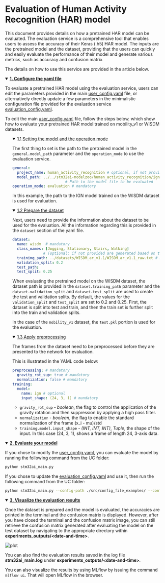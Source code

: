 # Evaluation of Human Activity Recognition (HAR) model

This document provides details on how a pretrained HAR model can be evaluated. The evaluation service is a comprehensive tool that enables users to assess the accuracy of their Keras (.h5) HAR model. The inputs are the pretrained model and the dataset, providing that the users can quickly and easily evaluate the performance of their model and generate various metrics, such as accuracy and confusion matrix.

The details on how to use this service are provided in the article below.

<details open><summary><a href="#1"><b>1. Configure the yaml file</b></a></summary><a id="1"></a>

To evaluate a pretrained HAR model using the evaluation service, users can edit the parameters provided in the main [user_config.yaml](../../user_config.yaml) file, or alternatively directly update a few parameters in the minimalistic configuration file provided for the evaluation service [evaluation_config.yaml](../config_file_examples/evaluation_config.yaml).

To edit the main [user_config.yaml](../../user_config.yaml) file, follow the steps below, which show how to evaluate your pretrained HAR model trained on mobility_v1 or WISDM datasets.

<ul><details open><summary><a href="#1-1">1.1 Setting the model and the operation mode</a></summary><a id="1-1"></a>

The first thing to set is the path to the pretrained model in the `general.model_path` parameter and the `operation_mode` to use the evaluation service.

```yaml
general:
  project_name: human_activity_recognition # optional, if not provided default name is used for the experiment
  model_path: ../../stm32ai-modelzoo/human_activity_recognition/ign/ST_pretrainedmodel_custom_dataset/mobility_v1/ign_wl_24/ign_wl_24.h5 # mandatory
                        # Path to the model file to be evaluated
operation_mode: evaluation # mandatory
```
In this example, the path to the IGN model trained on the WISDM dataset is used for evaluation.

</details></ul>
<ul><details open><summary><a href="#1-2">1.2 Prepare the dataset</a></summary><a id="1-2"></a>

Next, users need to provide the information about the dataset to be used for the evaluation. All the information regarding this is provided in the `dataset` section of the yaml file.

```yaml
dataset:
  name: wisdm  # mandatory
  class_names: [Jogging, Stationary, Stairs, Walking] 
              # (optional: if not provided are generated based on the dataset name) 
  training_path: ../datasets/WISDM_ar_v1.1/WISDM_ar_v1.1_raw.txt # mandatory
  validation_split: 0.2
  test_path:
  test_split: 0.25
```
When evaluating the pretrained model on the WISDM dataset, the dataset path is provided in the `dataset.training_path` parameter and the `dataset.validation_split` and `dataset.test_split` are used to create the test and validation splits. By default, the values for the `validation_split` and `test_split` are set to 0.2 and 0.25. First, the dataset is split into test and train, and then the train set is further split into the train and validation splits.

In the case of the `mobility_v1` dataset, the `test.pkl` portion is used for the evaluation. 

</details></ul>
<ul><details open><summary><a href="#1-3">1.3 Apply preprocessing</a></summary><a id="1-3"></a>

The frames from the dataset need to be preprocessed before they are presented to the network for evaluation.

This is illustrated in the YAML code below:

```yaml
preprocessing: # mandatory
  gravity_rot_sup: true # mandatory
  normalization: false # mandatory
training:
  model:
    name: ign # optional
    input_shape: (24, 3, 1) # mandatory
```

- `gravity_rot_sup` - *boolean*, the flag to control the application of the gravity rotation and then suppression by applying a high pass filter.
- `normalization` - *boolean*, the flag to enable the standard normalization of the frame (x_i - mu)/std 
- `training.model.input_shape` - *(INT, INT, INT)*, *Tuple*, the shape of the input. In this case (24, 3, 1), shows a frame of length 24, 3-axis data.

</details></ul>
</details>
<details open><summary><a href="#2"><b>2. Evaluate your model</b></a></summary><a id="2"></a>

If you chose to modify the [user_config.yaml](../../user_config.yaml), you can evaluate the model by running the following command from the UC folder:

```bash
python stm32ai_main.py 
```
If you chose to update the [evaluation_config.yaml](../config_file_examples/evaluation_config.yaml) and use it, then run the following command from the UC folder: 

```bash
python stm32ai_main.py --config-path ./src/config_file_examples/ --config-name evaluation_config.yaml
```

</details>
<details open><summary><a href="#3"><b>3. Visualize the evaluation results</b></a></summary><a id="3"></a>

Once the dataset is prepared and the model is evaluated, the accuracies are printed in the terminal and the confusion matrix is displayed. However, after you have closed the terminal and the confusion matrix image, you can still retrieve the confusion matrix generated after evaluating the model on the test dataset by navigating to the appropriate directory within **experiments_outputs/\<date-and-time\>**.

![plot](https://github.com/STMicroelectronics/stm32ai-modelzoo/human_activity_recognition/ign/doc/img/wisdm_ign_wl_24_confusion_matrix.png)

You can also find the evaluation results saved in the log file **stm32ai_main.log** under **experiments_outputs/\<date-and-time\>**.

You can also visualize the results by using MLflow by issuing the command `mlflow ui`. That will open MLflow in the browser.

</details>
